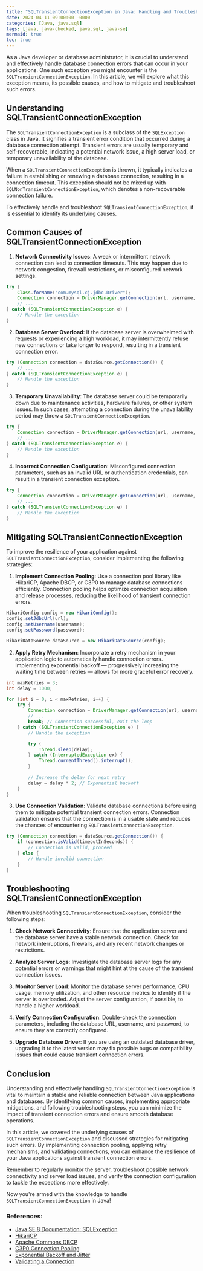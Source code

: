```yaml
---
title: "SQLTransientConnectionException in Java: Handling and Troubleshooting Common Database Connection Errors"
date: 2024-04-11 09:00:00 -0000
categories: [Java, java.sql]
tags: [java, java-checked, java.sql, java-se]
mermaid: true
toc: true
---
```



As a Java developer or database administrator, it is crucial to understand and effectively handle database connection errors that can occur in your applications. One such exception you might encounter is the `SQLTransientConnectionException`. In this article, we will explore what this exception means, its possible causes, and how to mitigate and troubleshoot such errors.

## Understanding SQLTransientConnectionException

The `SQLTransientConnectionException` is a subclass of the `SQLException` class in Java. It signifies a transient error condition that occurred during a database connection attempt. Transient errors are usually temporary and self-recoverable, indicating a potential network issue, a high server load, or temporary unavailability of the database.

When a `SQLTransientConnectionException` is thrown, it typically indicates a failure in establishing or renewing a database connection, resulting in a connection timeout. This exception should not be mixed up with `SQLNonTransientConnectionException`, which denotes a non-recoverable connection failure.

To effectively handle and troubleshoot `SQLTransientConnectionException`, it is essential to identify its underlying causes.

## Common Causes of SQLTransientConnectionException

1. **Network Connectivity Issues**: A weak or intermittent network connection can lead to connection timeouts. This may happen due to network congestion, firewall restrictions, or misconfigured network settings.

```java
try {
    Class.forName("com.mysql.cj.jdbc.Driver");
    Connection connection = DriverManager.getConnection(url, username, password);
    // ...
} catch (SQLTransientConnectionException e) {
    // Handle the exception
}
```

2. **Database Server Overload**: If the database server is overwhelmed with requests or experiencing a high workload, it may intermittently refuse new connections or take longer to respond, resulting in a transient connection error.

```java
try (Connection connection = dataSource.getConnection()) {
    // ...
} catch (SQLTransientConnectionException e) {
    // Handle the exception
}
```

3. **Temporary Unavailability**: The database server could be temporarily down due to maintenance activities, hardware failures, or other system issues. In such cases, attempting a connection during the unavailability period may throw a `SQLTransientConnectionException`.

```java
try {
    Connection connection = DriverManager.getConnection(url, username, password);
    // ...
} catch (SQLTransientConnectionException e) {
    // Handle the exception
}
```

4. **Incorrect Connection Configuration**: Misconfigured connection parameters, such as an invalid URL or authentication credentials, can result in a transient connection exception.

```java
try {
    Connection connection = DriverManager.getConnection(url, username, password);
    // ...
} catch (SQLTransientConnectionException e) {
    // Handle the exception
}
```

## Mitigating SQLTransientConnectionException

To improve the resilience of your application against `SQLTransientConnectionException`, consider implementing the following strategies:

1. **Implement Connection Pooling**: Use a connection pool library like HikariCP, Apache DBCP, or C3P0 to manage database connections efficiently. Connection pooling helps optimize connection acquisition and release processes, reducing the likelihood of transient connection errors.

```java
HikariConfig config = new HikariConfig();
config.setJdbcUrl(url);
config.setUsername(username);
config.setPassword(password);

HikariDataSource dataSource = new HikariDataSource(config);
```

2. **Apply Retry Mechanism**: Incorporate a retry mechanism in your application logic to automatically handle connection errors. Implementing exponential backoff — progressively increasing the waiting time between retries — allows for more graceful error recovery.

```java
int maxRetries = 3;
int delay = 1000;

for (int i = 0; i < maxRetries; i++) {
    try {
        Connection connection = DriverManager.getConnection(url, username, password);
        // ...
        break; // Connection successful, exit the loop
    } catch (SQLTransientConnectionException e) {
        // Handle the exception

        try {
            Thread.sleep(delay);
        } catch (InterruptedException ex) {
            Thread.currentThread().interrupt();
        }
        
        // Increase the delay for next retry
        delay = delay * 2; // Exponential backoff
    }
}
```

3. **Use Connection Validation**: Validate database connections before using them to mitigate potential transient connection errors. Connection validation ensures that the connection is in a usable state and reduces the chances of encountering `SQLTransientConnectionException`.

```java
try (Connection connection = dataSource.getConnection()) {
    if (connection.isValid(timeoutInSeconds)) {
        // Connection is valid, proceed
    } else {
        // Handle invalid connection
    }
}
```

## Troubleshooting SQLTransientConnectionException

When troubleshooting `SQLTransientConnectionException`, consider the following steps:

1. **Check Network Connectivity**: Ensure that the application server and the database server have a stable network connection. Check for network interruptions, firewalls, and any recent network changes or restrictions.

2. **Analyze Server Logs**: Investigate the database server logs for any potential errors or warnings that might hint at the cause of the transient connection issues.

3. **Monitor Server Load**: Monitor the database server performance, CPU usage, memory utilization, and other resource metrics to identify if the server is overloaded. Adjust the server configuration, if possible, to handle a higher workload.

4. **Verify Connection Configuration**: Double-check the connection parameters, including the database URL, username, and password, to ensure they are correctly configured.

5. **Upgrade Database Driver**: If you are using an outdated database driver, upgrading it to the latest version may fix possible bugs or compatibility issues that could cause transient connection errors.

## Conclusion

Understanding and effectively handling `SQLTransientConnectionException` is vital to maintain a stable and reliable connection between Java applications and databases. By identifying common causes, implementing appropriate mitigations, and following troubleshooting steps, you can minimize the impact of transient connection errors and ensure smooth database operations.

In this article, we covered the underlying causes of `SQLTransientConnectionException` and discussed strategies for mitigating such errors. By implementing connection pooling, applying retry mechanisms, and validating connections, you can enhance the resilience of your Java applications against transient connection errors.

Remember to regularly monitor the server, troubleshoot possible network connectivity and server load issues, and verify the connection configuration to tackle the exceptions more effectively.

Now you're armed with the knowledge to handle `SQLTransientConnectionException` in Java!

### References:

- [Java SE 8 Documentation: SQLException](https://docs.oracle.com/javase/8/docs/api/java/sql/SQLException.html)
- [HikariCP](https://github.com/brettwooldridge/HikariCP)
- [Apache Commons DBCP](https://commons.apache.org/proper/commons-dbcp/)
- [C3P0 Connection Pooling](http://www.mchange.com/projects/c3p0/)
- [Exponential Backoff and Jitter](https://aws.amazon.com/blogs/architecture/exponential-backoff-and-jitter/)
- [Validating a Connection](https://docs.oracle.com/javase/8/docs/api/java/sql/Connection.html#isValid-int-)

